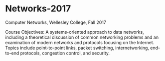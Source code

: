 # Networks-2017
Computer Networks, Wellesley College, Fall 2017

Course Objectives:
A systems-oriented approach to data networks, including a theoretical discussion of common networking problems and an examination of modern networks and protocols focusing on the Internet. Topics include point-to-point links, packet switching, internetworking, end-to-end protocols, congestion control, and security.
